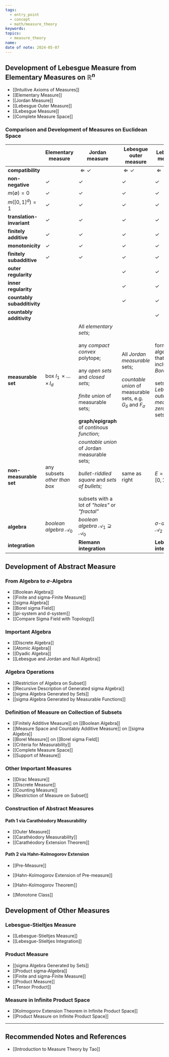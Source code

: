 ```yaml
---
tags:
  - entry_point
  - concept
  - math/measure_theory
keywords: 
topics:
  - measure_theory
name: 
date of note: 2024-05-07
---
```



## Development of Lebesgue Measure from Elementary Measures on $\mathbb{R}^n$

- [[Intuitive Axioms of Measures]]
- [[Elementary Measure]]
- [[Jordan Measure]]
- [[Lebesgue Outer Measure]]
- [[Lebesgue Measure]]
- [[Complete Measure Space]]


### Comparison and Development of Measures on Euclidean Space

|                             | **Elementary measure**                  | **Jordan measure**                                                                                                                                                                                    | **Lebesgue outer measure**                                                                                     | **Lebesgue measure**                                                                                                 |
| --------------------------- | --------------------------------------- | ----------------------------------------------------------------------------------------------------------------------------------------------------------------------------------------------------- | -------------------------------------------------------------------------------------------------------------- | -------------------------------------------------------------------------------------------------------------------- |
| **compatibility**           |                                         | $\Leftarrow \checkmark$                                                                                                                                                                               | $\Leftarrow \checkmark$                                                                                        | $\Leftarrow \checkmark$                                                                                              |
| **non-negative**            | $\checkmark$                            | $\checkmark$                                                                                                                                                                                          | $\checkmark$                                                                                                   | $\checkmark$                                                                                                         |
| $m(\emptyset) = 0$          | $\checkmark$                            | $\checkmark$                                                                                                                                                                                          | $\checkmark$                                                                                                   | $\checkmark$                                                                                                         |
| $m([0,1]^d) = 1$            | $\checkmark$                            | $\checkmark$                                                                                                                                                                                          | $\checkmark$                                                                                                   | $\checkmark$                                                                                                         |
| **translation-invariant**   | $\checkmark$                            | $\checkmark$                                                                                                                                                                                          | $\checkmark$                                                                                                   | $\checkmark$                                                                                                         |
| **finitely additive**       | $\checkmark$                            | $\checkmark$                                                                                                                                                                                          | $\checkmark$                                                                                                   | $\checkmark$                                                                                                         |
| **monotonicity**            | $\checkmark$                            | $\checkmark$                                                                                                                                                                                          | $\checkmark$                                                                                                   | $\checkmark$                                                                                                         |
| **finitely subadditive**    | $\checkmark$                            | $\checkmark$                                                                                                                                                                                          | $\checkmark$                                                                                                   | $\checkmark$                                                                                                         |
| **outer regularity**        |                                         |                                                                                                                                                                                                       | $\checkmark$                                                                                                   | $\checkmark$                                                                                                         |
| **inner regularity**        |                                         |                                                                                                                                                                                                       | $\checkmark$                                                                                                   | $\checkmark$                                                                                                         |
| **countably subadditivity** |                                         |                                                                                                                                                                                                       | $\checkmark$                                                                                                   | $\checkmark$                                                                                                         |
| **countably additivity**    |                                         |                                                                                                                                                                                                       |                                                                                                                | $\checkmark$                                                                                                         |
| **measurable set**          | box $I_1 \,{\times}\ldots{\times}\,I_d$ | All *elementary sets*;<br><br>any *compact convex* polytope; <br><br>any *open sets* and *closed sets*;<br><br>*finite union* of measurable sets; <br><br>**graph/epigraph** of *continous function*; | All *Jordan measurable* sets; <br><br>*countable union* of measurable sets, e.g. $G_{\delta}$ and $F_{\sigma}$ | forms a $\sigma$-algebra that includes all *Borel sets*;<br><br>sets with *Lebesgue outer measure zero* (null sets). |
| **non-measurable set**      | any subsets *other than box*            | *countable union* of Jordan measurable sets;<br><br>*bullet-riddled square* and *sets of bullets*;<br><br>subsets with a lot of *"holes"* or *"fractal"*                                              | same as right                                                                                                  | $E = \mathbb{R}/\mathbb{Q} \cap [0,1]$                                                                               |
| **algebra**                 | *boolean algebra* $\mathscr{A}_0$       | *boolean algebra* $\mathscr{A}_1 \supsetneq \mathscr{A}_0$                                                                                                                                            |                                                                                                                | *$\sigma$-algebra* $\mathscr{A}_{2} \supsetneq \mathscr{A}_1$                                                        |
| **integration**             |                                         | **Riemann integration**                                                                                                                                                                               |                                                                                                                | **Lebesgue integration**                                                                                             |


## Development of Abstract Measure

### From Algebra to $\sigma$-Algebra

- [[Boolean Algebra]]
- [[Finite and sigma-Finite Measure]]
- [[sigma Algebra]]
- [[Borel sigma Field]]
- [[pi-system and d-system]]
- [[Compare Sigma Field with Topology]]

### Important Algebra

- [[Discrete Algebra]]
- [[Atomic Algebra]]
- [[Dyadic Algebra]]
- [[Lebesgue and Jordan and Null Algebra]]

### Algebra Operations

- [[Restriction of Algebra on Subset]]
- [[Recursive Description of Generated sigma Algebra]]
- [[sigma Algebra Generated by Sets]]
- [[sigma Algebra Generated by Measurable Functions]]

### Definition of Measure on Collection of Subsets

- [[Finitely Additive Measure]] on [[Boolean Algebra]]
- [[Measure Space and Countably Additive Measure]] on [[sigma Algebra]]
- [[Borel Measure]] on [[Borel sigma Field]]
- [[Criteria for Measurability]]
- [[Complete Measure Space]]
- [[Support of Measure]]

### Other Important Measures

- [[Dirac Measure]]
- [[Discrete Measure]]
- [[Counting Measure]]
- [[Restriction of Measure on Subset]]


### Construction of Abstract Measures

#### Path 1 via Carathéodory Measurability

- [[Outer Measure]]
- [[Carathéodory Measurability]]
- [[Carathéodory Extension Theorem]]

#### Path 2 via Hahn-Kolmogorov Extension

- [[Pre-Measure]]
- [[Hahn-Kolmogorov Extension of Pre-measure]]
- [[Hahn-Kolmogorov Theorem]]

- [[Monotone Class]]


## Development of Other Measures

### Lebesgue-Stieltjes Measure

- [[Lebesgue-Stieltjes Measure]]
- [[Lebesgue-Stieltjes Integration]]

### Product Measure

- [[sigma Algebra Generated by Sets]]
- [[Product sigma-Algebra]]
- [[Finite and sigma-Finite Measure]]
- [[Product Measure]]
- [[Tensor Product]]

### Measure in Infinite Product Space

- [[Kolmogorov Extension Theorem in Infinite Product Space]]
- [[Product Measure on Infinite Product Space]]





-----------
##  Recommended Notes and References

- [[Introduction to Measure Theory by Tao]]